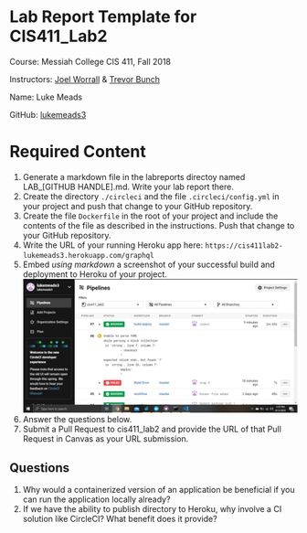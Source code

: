 # Lab Report Template for CIS411_Lab2
Course: Messiah College CIS 411, Fall 2018

Instructors: [Joel Worrall](https://github.com/tangollama) & [Trevor Bunch](https://github.com/trevordbunch)

Name: Luke Meads

GitHub: [lukemeads3](https://github.com/YOUR_HANDLE)


# Required Content

1. Generate a markdown file in the labreports directoy named LAB_[GITHUB HANDLE].md. Write your lab report there.
2. Create the directory ```./circleci``` and the file ```.circleci/config.yml``` in your project and push that change to your GitHub repository.
3. Create the file ```Dockerfile``` in the root of your project and include the contents of the file as described in the instructions. Push that change to your GitHub repository.
4. Write the URL of your running Heroku app here: ```https://cis411lab2-lukemeads3.herokuapp.com/graphql```
5. Embed _using markdown_ a screenshot of your successful build and deployment to Heroku of your project.
![image](../assets\heroku.PNG)
6. Answer the questions below.
7. Submit a Pull Request to cis411_lab2 and provide the URL of that Pull Request in Canvas as your URL submission.

## Questions
1. Why would a containerized version of an application be beneficial if you can run the application locally already?
2. If we have the ability to publish directory to Heroku, why involve a CI solution like CircleCI? What benefit does it provide?

